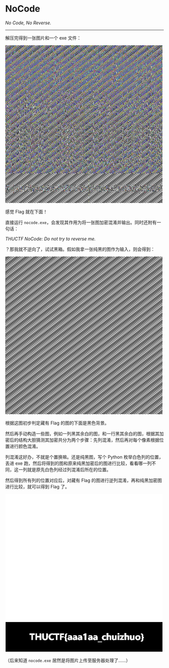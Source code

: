 # NoCode

*No Code, No Reverse.*

-----

解压完得到一张图片和一个 exe 文件：

![flag_enc](assets/flag_enc.png)

感觉 Flag 就在下面！

直接运行 `nocode.exe`，会发现其作用为将一张图加密混淆并输出。同时还附有一句话：

*THUCTF NoCode: Do not try to reverse me.*

？那我就不逆向了，试试黑箱。假如我拿一张纯黑的图作为输入，则会得到：

![result](assets/result.png)

根据这图初步判定藏有 Flag 的图的下面是黑色背景。

然后再手动构造一些图，例如一列黑其余白的图，和一行黑其余白的图，根据其加密后的结构大胆猜测其加密共分为两个步骤：先列混淆，然后再对每个像素根据位置进行颜色混淆。

列混淆这好办，不就是个置换嘛。还是纯黑图，写个 Python 枚举白色列的位置，丢进 exe 跑，然后将得到的图和原来纯黑加密后的图进行比较，看看哪一列不同，这一列就是原先白色列经过列混淆后所在的位置。

然后得到所有列的位置对应后，对藏有 Flag 的图进行逆列混淆，再和纯黑加密图进行比较，就可以得到 Flag 了。

![flag](assets/flag.png)

（后来知道 `nocode.exe` 居然是将图片上传至服务器处理了……）